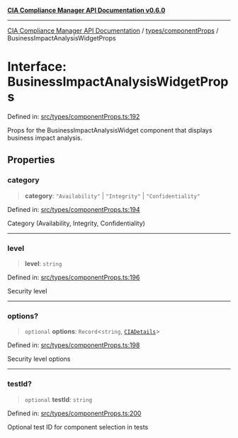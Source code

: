 [**CIA Compliance Manager API Documentation v0.6.0**](../../../README.md)

***

[CIA Compliance Manager API Documentation](../../../modules.md) / [types/componentProps](../README.md) / BusinessImpactAnalysisWidgetProps

# Interface: BusinessImpactAnalysisWidgetProps

Defined in: [src/types/componentProps.ts:192](https://github.com/Hack23/cia-compliance-manager/blob/32fe683007dd7fe1aa6b244d2353e60fab4f51de/src/types/componentProps.ts#L192)

Props for the BusinessImpactAnalysisWidget component that displays business impact analysis.

## Properties

### category

> **category**: `"Availability"` \| `"Integrity"` \| `"Confidentiality"`

Defined in: [src/types/componentProps.ts:194](https://github.com/Hack23/cia-compliance-manager/blob/32fe683007dd7fe1aa6b244d2353e60fab4f51de/src/types/componentProps.ts#L194)

Category (Availability, Integrity, Confidentiality)

***

### level

> **level**: `string`

Defined in: [src/types/componentProps.ts:196](https://github.com/Hack23/cia-compliance-manager/blob/32fe683007dd7fe1aa6b244d2353e60fab4f51de/src/types/componentProps.ts#L196)

Security level

***

### options?

> `optional` **options**: `Record`\<`string`, [`CIADetails`](../../cia/interfaces/CIADetails.md)\>

Defined in: [src/types/componentProps.ts:198](https://github.com/Hack23/cia-compliance-manager/blob/32fe683007dd7fe1aa6b244d2353e60fab4f51de/src/types/componentProps.ts#L198)

Security level options

***

### testId?

> `optional` **testId**: `string`

Defined in: [src/types/componentProps.ts:200](https://github.com/Hack23/cia-compliance-manager/blob/32fe683007dd7fe1aa6b244d2353e60fab4f51de/src/types/componentProps.ts#L200)

Optional test ID for component selection in tests
